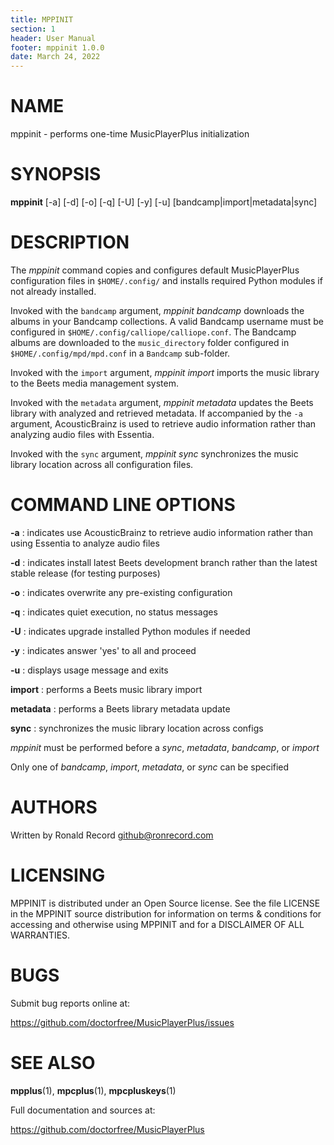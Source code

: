 ```yaml
---
title: MPPINIT
section: 1
header: User Manual
footer: mppinit 1.0.0
date: March 24, 2022
---
```

# NAME
mppinit - performs one-time MusicPlayerPlus initialization

# SYNOPSIS
**mppinit** [-a] [-d] [-o] [-q] [-U] [-y] [-u] [bandcamp|import|metadata|sync]

# DESCRIPTION
The *mppinit* command copies and configures default MusicPlayerPlus
configuration files in `$HOME/.config/` and installs required Python
modules if not already installed.

Invoked with the `bandcamp` argument, *mppinit bandcamp* downloads the
albums in your Bandcamp collections. A valid Bandcamp username must be
configured in `$HOME/.config/calliope/calliope.conf`. The Bandcamp albums
are downloaded to the `music_directory` folder configured in
`$HOME/.config/mpd/mpd.conf` in a `Bandcamp` sub-folder.

Invoked with the `import` argument, *mppinit import* imports the music
library to the Beets media management system.

Invoked with the `metadata` argument, *mppinit metadata* updates the Beets
library with analyzed and retrieved metadata. If accompanied by the `-a`
argument, AcousticBrainz is used to retrieve audio information rather than
analyzing audio files with Essentia.

Invoked with the `sync` argument, *mppinit sync* synchronizes the music
library location across all configuration files.

# COMMAND LINE OPTIONS

**-a**
: indicates use AcousticBrainz to retrieve audio information rather than using Essentia to analyze audio files

**-d**
: indicates install latest Beets development branch rather than the latest stable release (for testing purposes)

**-o**
: indicates overwrite any pre-existing configuration

**-q**
: indicates quiet execution, no status messages

**-U**
: indicates upgrade installed Python modules if needed

**-y**
: indicates answer 'yes' to all and proceed

**-u**
: displays usage message and exits

**import**
: performs a Beets music library import

**metadata**
: performs a Beets library metadata update

**sync**
: synchronizes the music library location across configs

*mppinit* must be performed before a *sync*, *metadata*, *bandcamp*, or *import*

Only one of *bandcamp*, *import*, *metadata*, or *sync* can be specified

# AUTHORS
Written by Ronald Record github@ronrecord.com

# LICENSING
MPPINIT is distributed under an Open Source license.
See the file LICENSE in the MPPINIT source distribution
for information on terms &amp; conditions for accessing and
otherwise using MPPINIT and for a DISCLAIMER OF ALL WARRANTIES.

# BUGS
Submit bug reports online at:

https://github.com/doctorfree/MusicPlayerPlus/issues

# SEE ALSO
**mpplus**(1), **mpcplus**(1), **mpcpluskeys**(1)

Full documentation and sources at:

https://github.com/doctorfree/MusicPlayerPlus

